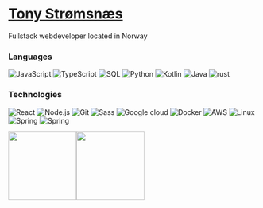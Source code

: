 # [Tony Strømsnæs](https://tonystr.net/)
Fullstack webdeveloper located in Norway

### Languages

![JavaScript](https://img.shields.io/badge/-JavaScript-000?&logo=JavaScript)
![TypeScript](https://img.shields.io/badge/-TypeScript-000?&logo=TypeScript)
![SQL](https://img.shields.io/badge/-SQL-000?&logo=MySQL)
![Python](https://img.shields.io/badge/-Python-000?&logo=Python)
![Kotlin](https://img.shields.io/badge/-Kotlin-000?&logo=Kotlin&logoColor=7F52FF)
![Java](https://img.shields.io/badge/-Java-000?&logo=Java&logoColor=007396)
![rust](https://img.shields.io/badge/-Rust-000?&logo=Rust&logoColor=f46623)

### Technologies

![React](https://img.shields.io/badge/-React-000?&logo=React)
![Node.js](https://img.shields.io/badge/-Node.js-000?&logo=node.js)
![Git](https://img.shields.io/badge/-git-000?&logo=git)
![Sass](https://img.shields.io/badge/-sass-000?&logo=sass)
![Google cloud](https://img.shields.io/badge/-googlecloud-000?&logo=googlecloud&logoColor=4285F4)
![Docker](https://img.shields.io/badge/-Docker-000?&logo=Docker)
![AWS](https://img.shields.io/badge/-AWS-000?&logo=Amazon-AWS&logoColor=F90)
![Linux](https://img.shields.io/badge/-Linux-000?&logo=Linux)
![Spring](https://img.shields.io/badge/-Spring-000?&logo=Spring)
![Spring](https://img.shields.io/badge/-Vim-000?&logo=Vim)


<a href="https://tonystr.net"><img height="137px" src="https://github-readme-stats.vercel.app/api?username=tonystr&hide_title=true&hide_border=true&show_icons=true&include_all_commits=true&count_private=true&line_height=21&text_color=fff&icon_color=ebdb13&bg_color=010101,103cad,161b22,161b22,a8004f&theme=radical" /><!-- wi*quL3fcV --><img height="137px" src="https://github-readme-stats.vercel.app/api/top-langs/?username=tonystr&hide=html&hide_title=true&hide_border=true&layout=compact&langs_count=6&text_color=fff&icon_color=fff&bg_color=010101,a8004f,161b22,161b22,2aa769&theme=radical" /></a>

